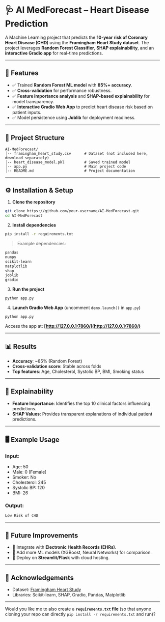 

# 🩺 AI MedForecast – Heart Disease Prediction

A Machine Learning project that predicts the **10-year risk of Coronary Heart Disease (CHD)** using the **Framingham Heart Study dataset**.
The project leverages **Random Forest Classifier**, **SHAP explainability**, and an **interactive Gradio app** for real-time predictions.

---

## 🚀 Features

* ✅ Trained **Random Forest ML model** with **85%+ accuracy**.
* ✅ **Cross-validation** for performance robustness.
* ✅ **Feature importance analysis** and **SHAP-based explainability** for model transparency.
* ✅ **Interactive Gradio Web App** to predict heart disease risk based on patient inputs.
* ✅ Model persistence using **Joblib** for deployment readiness.

---

## 📂 Project Structure

```
AI-MedForecast/
│-- framingham_heart_study.csv      # Dataset (not included here, download separately)
│-- heart_disease_model.pkl         # Saved trained model
│-- app.py                          # Main project code
│-- README.md                       # Project documentation
```

---

## ⚙️ Installation & Setup

1. **Clone the repository**

```bash
git clone https://github.com/your-username/AI-MedForecast.git
cd AI-MedForecast
```

2. **Install dependencies**

```bash
pip install -r requirements.txt
```

> Example dependencies:

```txt
pandas
numpy
scikit-learn
matplotlib
shap
joblib
gradio
```

3. **Run the project**

```bash
python app.py
```

4. **Launch Gradio Web App** (uncomment `demo.launch()` in `app.py`)

```bash
python app.py
```

Access the app at: **[http://127.0.0.1:7860/](http://127.0.0.1:7860/)**

---

## 📊 Results

* **Accuracy**: ~85% (Random Forest)
* **Cross-validation score**: Stable across folds
* **Top features**: Age, Cholesterol, Systolic BP, BMI, Smoking status

---

## 🧠 Explainability

* **Feature Importance**: Identifies the top 10 clinical factors influencing predictions.
* **SHAP Values**: Provides transparent explanations of individual patient predictions.

---

## 🖥️ Example Usage

### Input:

* Age: 50
* Male: 0 (Female)
* Smoker: No
* Cholesterol: 245
* Systolic BP: 120
* BMI: 26

### Output:

```
Low Risk of CHD
```

---

## 📌 Future Improvements

* 🔹 Integrate with **Electronic Health Records (EHRs)**.
* 🔹 Add more ML models (XGBoost, Neural Networks) for comparison.
* 🔹 Deploy on **Streamlit/Flask** with cloud hosting.

---

## 🙌 Acknowledgements

* Dataset: [Framingham Heart Study](https://www.kaggle.com/datasets/aasheesh200/framingham-heart-study-dataset)
* Libraries: Scikit-learn, SHAP, Gradio, Pandas, Matplotlib

---

Would you like me to also create a **`requirements.txt` file** (so that anyone cloning your repo can directly `pip install -r requirements.txt` and run)?
